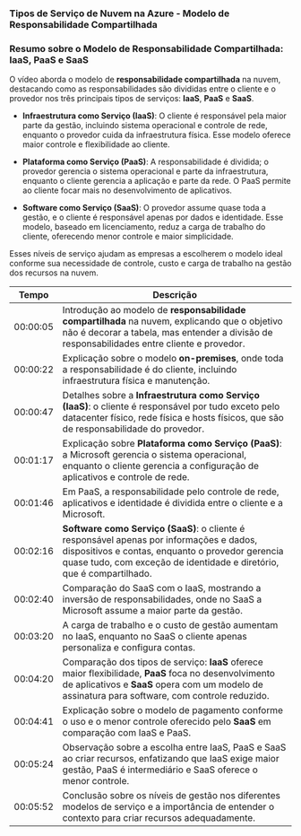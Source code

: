 









### Tipos de Serviço de Nuvem na Azure - Modelo de Responsabilidade Compartilhada

### Resumo sobre o Modelo de Responsabilidade Compartilhada: IaaS, PaaS e SaaS

O vídeo aborda o modelo de **responsabilidade compartilhada** na nuvem, destacando como as responsabilidades são divididas entre o cliente e o provedor nos três principais tipos de serviços: **IaaS**, **PaaS** e **SaaS**.

- **Infraestrutura como Serviço (IaaS)**: O cliente é responsável pela maior parte da gestão, incluindo sistema operacional e controle de rede, enquanto o provedor cuida da infraestrutura física. Esse modelo oferece maior controle e flexibilidade ao cliente.

- **Plataforma como Serviço (PaaS)**: A responsabilidade é dividida; o provedor gerencia o sistema operacional e parte da infraestrutura, enquanto o cliente gerencia a aplicação e parte da rede. O PaaS permite ao cliente focar mais no desenvolvimento de aplicativos.

- **Software como Serviço (SaaS)**: O provedor assume quase toda a gestão, e o cliente é responsável apenas por dados e identidade. Esse modelo, baseado em licenciamento, reduz a carga de trabalho do cliente, oferecendo menor controle e maior simplicidade.

Esses níveis de serviço ajudam as empresas a escolherem o modelo ideal conforme sua necessidade de controle, custo e carga de trabalho na gestão dos recursos na nuvem.

| Tempo     | Descrição |
|-----------|-----------|
| 00:00:05  | Introdução ao modelo de **responsabilidade compartilhada** na nuvem, explicando que o objetivo não é decorar a tabela, mas entender a divisão de responsabilidades entre cliente e provedor. |
| 00:00:22  | Explicação sobre o modelo **on-premises**, onde toda a responsabilidade é do cliente, incluindo infraestrutura física e manutenção. |
| 00:00:47  | Detalhes sobre a **Infraestrutura como Serviço (IaaS)**: o cliente é responsável por tudo exceto pelo datacenter físico, rede física e hosts físicos, que são de responsabilidade do provedor. |
| 00:01:17  | Explicação sobre **Plataforma como Serviço (PaaS)**: a Microsoft gerencia o sistema operacional, enquanto o cliente gerencia a configuração de aplicativos e controle de rede. |
| 00:01:46  | Em PaaS, a responsabilidade pelo controle de rede, aplicativos e identidade é dividida entre o cliente e a Microsoft. |
| 00:02:16  | **Software como Serviço (SaaS)**: o cliente é responsável apenas por informações e dados, dispositivos e contas, enquanto o provedor gerencia quase tudo, com exceção de identidade e diretório, que é compartilhado. |
| 00:02:40  | Comparação do SaaS com o IaaS, mostrando a inversão de responsabilidades, onde no SaaS a Microsoft assume a maior parte da gestão. |
| 00:03:20  | A carga de trabalho e o custo de gestão aumentam no IaaS, enquanto no SaaS o cliente apenas personaliza e configura contas. |
| 00:04:20  | Comparação dos tipos de serviço: **IaaS** oferece maior flexibilidade, **PaaS** foca no desenvolvimento de aplicativos e **SaaS** opera com um modelo de assinatura para software, com controle reduzido. |
| 00:04:41  | Explicação sobre o modelo de pagamento conforme o uso e o menor controle oferecido pelo **SaaS** em comparação com IaaS e PaaS. |
| 00:05:24  | Observação sobre a escolha entre IaaS, PaaS e SaaS ao criar recursos, enfatizando que IaaS exige maior gestão, PaaS é intermediário e SaaS oferece o menor controle. |
| 00:05:52  | Conclusão sobre os níveis de gestão nos diferentes modelos de serviço e a importância de entender o contexto para criar recursos adequadamente. |
